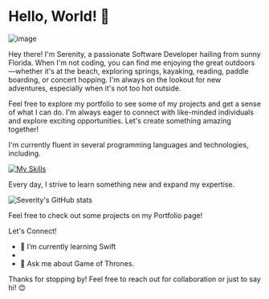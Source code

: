 

# Hello, World! 👋

![image](https://github.com/severity-codes/severity-codes/assets/122500980/8f1b9780-48ec-4e86-9b31-a50a8c31f62f)





Hey there! I'm Serenity, a passionate Software Developer hailing from sunny Florida. When I'm not coding, you can find me enjoying the great outdoors—whether it's at the beach, exploring springs, kayaking, reading, paddle boarding, or concert hopping. I'm always on the lookout for new adventures, especially when it's not too hot outside.



Feel free to explore my portfolio to see some of my projects and get a sense of what I can do. I'm always eager to connect with like-minded individuals and explore exciting opportunities. Let's create something amazing together!

I'm currently fluent in several programming languages and technologies, including.



[![My Skills](https://skillicons.dev/icons?i=js,html,css,react,py,vite,nodejs,firebase)](https://skillicons.dev)


Every day, I strive to learn something new and expand my expertise.



![Severity's GitHub stats](https://github-readme-stats.vercel.app/api?username=severity-codes&show_icons=true&theme=radical)



Feel free to check out some projects on my Portfolio page!

 Let's Connect!


- 🌱 I’m currently learning Swift
- 
- 💬 Ask me about Game of Thrones.



Thanks for stopping by! Feel free to reach out for collaboration or just to say hi! 😊
